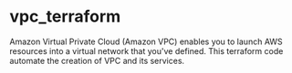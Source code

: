 # vpc_terraform
Amazon Virtual Private Cloud (Amazon VPC) enables you to launch AWS resources into a virtual network that you've defined.
This terraform code automate the creation of VPC and its services.
